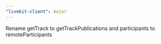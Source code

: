 ```yaml
---
"livekit-client": major
---
```


Rename getTrack to getTrackPublications and participants to remoteParticipants
